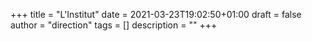 +++
title       = "L'Institut"
date        = 2021-03-23T19:02:50+01:00
draft       = false
author      = "direction"
tags        = []
description = ""
+++
